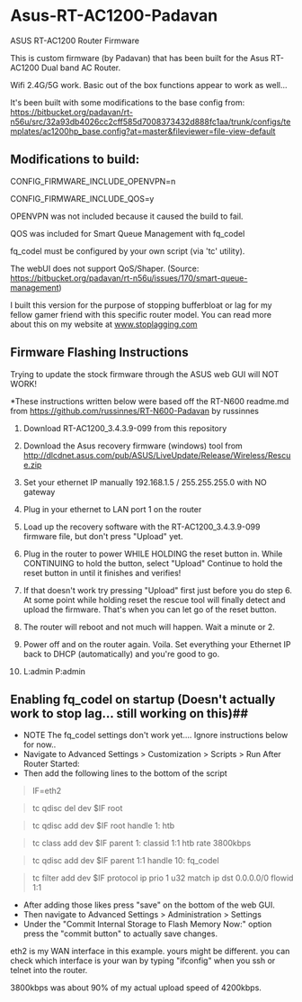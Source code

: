 # Asus-RT-AC1200-Padavan

ASUS RT-AC1200 Router Firmware

This is custom firmware (by Padavan) that has been built for the Asus RT-AC1200 Dual band AC Router.

Wifi 2.4G/5G work. Basic out of the box functions appear to work as well...

It's been built with some modifications to the base config from: https://bitbucket.org/padavan/rt-n56u/src/32a93db4026cc2cff585d7008373432d888fc1aa/trunk/configs/templates/ac1200hp_base.config?at=master&fileviewer=file-view-default

## Modifications to build:

CONFIG_FIRMWARE_INCLUDE_OPENVPN=n

CONFIG_FIRMWARE_INCLUDE_QOS=y

OPENVPN was not included because it caused the build to fail.

QOS was included for Smart Queue Management with fq_codel

fq_codel must be configured by your own script (via 'tc' utility).

The webUI does not support QoS/Shaper. (Source: https://bitbucket.org/padavan/rt-n56u/issues/170/smart-queue-management)

I built this version for the purpose of stopping bufferbloat or lag for my fellow gamer friend with this specific router model. You can read more about this on my website at www.stoplagging.com


## Firmware Flashing Instructions ##
Trying to update the stock firmware through the ASUS web GUI will NOT WORK!

*These instructions written below were based off the RT-N600 readme.md from https://github.com/russinnes/RT-N600-Padavan by russinnes

1) Download RT-AC1200_3.4.3.9-099 from this repository
2) Download the Asus recovery firmware (windows) tool from http://dlcdnet.asus.com/pub/ASUS/LiveUpdate/Release/Wireless/Rescue.zip 
3) Set your ethernet IP manually 192.168.1.5 / 255.255.255.0 with NO gateway
3) Plug in your ethernet to LAN port 1 on the router

4) Load up the recovery software with the RT-AC1200_3.4.3.9-099 firmware file, but don't press "Upload" yet.

5) Plug in the router to power WHILE HOLDING the reset button in. While CONTINUING to hold the button, select "Upload"
   Continue to hold the reset button in until it finishes and verifies!
   
6) If that doesn't work try pressing "Upload" first just before you do step 6. At some point while holding reset the rescue tool will finally detect and upload the firmware. That's when you can let go of the reset button.
   
7) The router will reboot and not much will happen. Wait a minute or 2. 

8) Power off and on the router again. Voila. Set everything your Ethernet IP back to DHCP (automatically) and you're good to go. 

9) L:admin P:admin

 
## Enabling fq_codel on startup (Doesn't actually work to stop lag... still working on this)##
* NOTE The fq_codel settings don't work yet.... Ignore instructions below for now..
* Navigate to Advanced Settings > Customization > Scripts > Run After Router Started:
* Then add the following lines to the bottom of the script

> IF=eth2

> tc qdisc del dev $IF root

> tc qdisc add dev $IF root handle 1: htb

> tc class add dev $IF parent 1: classid 1:1 htb rate 3800kbps

> tc qdisc add dev $IF parent 1:1 handle 10: fq_codel

> tc filter add dev $IF protocol ip prio 1 u32 match ip dst 0.0.0.0/0 flowid 1:1


* After adding those likes press "save" on the bottom of the web GUI.
* Then navigate to Advanced Settings > Administration > Settings
* Under the "Commit Internal Storage to Flash Memory Now:" option press the "commit button" to actually save changes.

eth2 is my WAN interface in this example. yours might be different. you can check which interface is your wan by typing "ifconfig" when you ssh or telnet into the router.

3800kbps was about 90% of my actual upload speed of 4200kbps.
  
